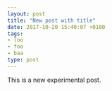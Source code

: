 ```yaml
---
layout: post
title: "New post with title"
date: 2017-10-20 15:40:07 +0100 
tags:
- loo
- foo
- baa
type: post
---
```


This is a new experimental post.
